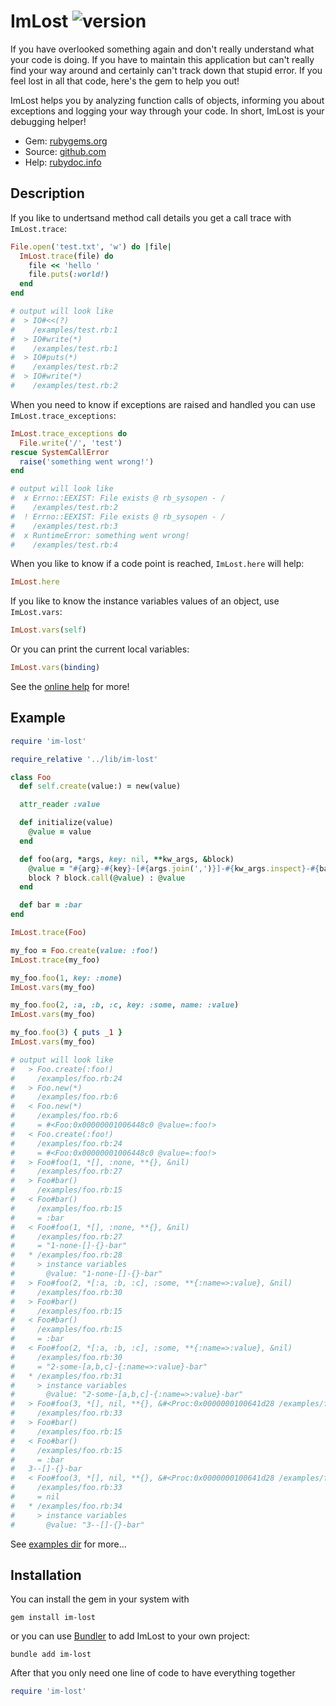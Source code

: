 # ImLost ![version](https://img.shields.io/gem/v/im-lost?label=)

If you have overlooked something again and don't really understand what your code is doing. If you have to maintain this application but can't really find your way around and certainly can't track down that stupid error. If you feel lost in all that code, here's the gem to help you out!

ImLost helps you by analyzing function calls of objects, informing you about exceptions and logging your way through your code. In short, ImLost is your debugging helper!

- Gem: [rubygems.org](https://rubygems.org/gems/im-lost)
- Source: [github.com](https://github.com/mblumtritt/im-lost)
- Help: [rubydoc.info](https://rubydoc.info/gems/im-lost/ImLost)

## Description

If you like to undertsand method call details you get a call trace with `ImLost.trace`:

```ruby
File.open('test.txt', 'w') do |file|
  ImLost.trace(file) do
    file << 'hello '
    file.puts(:world!)
  end
end

# output will look like
#  > IO#<<(?)
#    /examples/test.rb:1
#  > IO#write(*)
#    /examples/test.rb:1
#  > IO#puts(*)
#    /examples/test.rb:2
#  > IO#write(*)
#    /examples/test.rb:2
```

When you need to know if exceptions are raised and handled you can use `ImLost.trace_exceptions`:

```ruby
ImLost.trace_exceptions do
  File.write('/', 'test')
rescue SystemCallError
  raise('something went wrong!')
end

# output will look like
#  x Errno::EEXIST: File exists @ rb_sysopen - /
#    /examples/test.rb:2
#  ! Errno::EEXIST: File exists @ rb_sysopen - /
#    /examples/test.rb:3
#  x RuntimeError: something went wrong!
#    /examples/test.rb:4
```

When you like to know if a code point is reached, `ImLost.here` will help:

```ruby
ImLost.here
```

If you like to know the instance variables values of an object, use
`ImLost.vars`:

```ruby
ImLost.vars(self)
```

Or you can print the current local variables:

```ruby
ImLost.vars(binding)
```

See the [online help](https://rubydoc.info/gems/im-lost/ImLost) for more!

## Example

```ruby
require 'im-lost'

require_relative '../lib/im-lost'

class Foo
  def self.create(value:) = new(value)

  attr_reader :value

  def initialize(value)
    @value = value
  end

  def foo(arg, *args, key: nil, **kw_args, &block)
    @value = "#{arg}-#{key}-[#{args.join(',')}]-#{kw_args.inspect}-#{bar}"
    block ? block.call(@value) : @value
  end

  def bar = :bar
end

ImLost.trace(Foo)

my_foo = Foo.create(value: :foo!)
ImLost.trace(my_foo)

my_foo.foo(1, key: :none)
ImLost.vars(my_foo)

my_foo.foo(2, :a, :b, :c, key: :some, name: :value)
ImLost.vars(my_foo)

my_foo.foo(3) { puts _1 }
ImLost.vars(my_foo)

# output will look like
#   > Foo.create(:foo!)
#     /examples/foo.rb:24
#   > Foo.new(*)
#     /examples/foo.rb:6
#   < Foo.new(*)
#     /examples/foo.rb:6
#     = #<Foo:0x00000001006448c0 @value=:foo!>
#   < Foo.create(:foo!)
#     /examples/foo.rb:24
#     = #<Foo:0x00000001006448c0 @value=:foo!>
#   > Foo#foo(1, *[], :none, **{}, &nil)
#     /examples/foo.rb:27
#   > Foo#bar()
#     /examples/foo.rb:15
#   < Foo#bar()
#     /examples/foo.rb:15
#     = :bar
#   < Foo#foo(1, *[], :none, **{}, &nil)
#     /examples/foo.rb:27
#     = "1-none-[]-{}-bar"
#   * /examples/foo.rb:28
#     > instance variables
#       @value: "1-none-[]-{}-bar"
#   > Foo#foo(2, *[:a, :b, :c], :some, **{:name=>:value}, &nil)
#     /examples/foo.rb:30
#   > Foo#bar()
#     /examples/foo.rb:15
#   < Foo#bar()
#     /examples/foo.rb:15
#     = :bar
#   < Foo#foo(2, *[:a, :b, :c], :some, **{:name=>:value}, &nil)
#     /examples/foo.rb:30
#     = "2-some-[a,b,c]-{:name=>:value}-bar"
#   * /examples/foo.rb:31
#     > instance variables
#       @value: "2-some-[a,b,c]-{:name=>:value}-bar"
#   > Foo#foo(3, *[], nil, **{}, &#<Proc:0x0000000100641d28 /examples/foo.rb:33>)
#     /examples/foo.rb:33
#   > Foo#bar()
#     /examples/foo.rb:15
#   < Foo#bar()
#     /examples/foo.rb:15
#     = :bar
#   3--[]-{}-bar
#   < Foo#foo(3, *[], nil, **{}, &#<Proc:0x0000000100641d28 /examples/foo.rb:33>)
#     /examples/foo.rb:33
#     = nil
#   * /examples/foo.rb:34
#     > instance variables
#       @value: "3--[]-{}-bar"
```

See [examples dir](./examples) for more…

## Installation

You can install the gem in your system with

```shell
gem install im-lost
```

or you can use [Bundler](http://gembundler.com/) to add ImLost to your own project:

```shell
bundle add im-lost
```

After that you only need one line of code to have everything together

```ruby
require 'im-lost'
```
